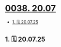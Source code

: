 # [0038. 20.07](https://github.com/Tdahuyou/TNotes.footprints/tree/main/notes/0038.%2020.07)

<!-- region:toc -->

- [1. 🗓 20.07.25](#1--200725)

<!-- endregion:toc -->

## 1. 🗓 20.07.25

<Footprints :times="[2020, 7, 25, 18, 45]">
  <template #text-area>
    <p>打印。。。</p>
    <p>今儿体会了一块一张的霸道；</p>
    <p>才懂得校园两毛一张的可爱；</p>
    <p>更珍惜的是咋们社团的免费；</p>
  </template>
  <template #image-list="{ openModal }">
    <img src="https://cdn.jsdelivr.net/gh/tnotesjs/imgs@main/2025-02-16-14-13-47.png" @click="openModal(0)"/>
  </template>
</Footprints>
